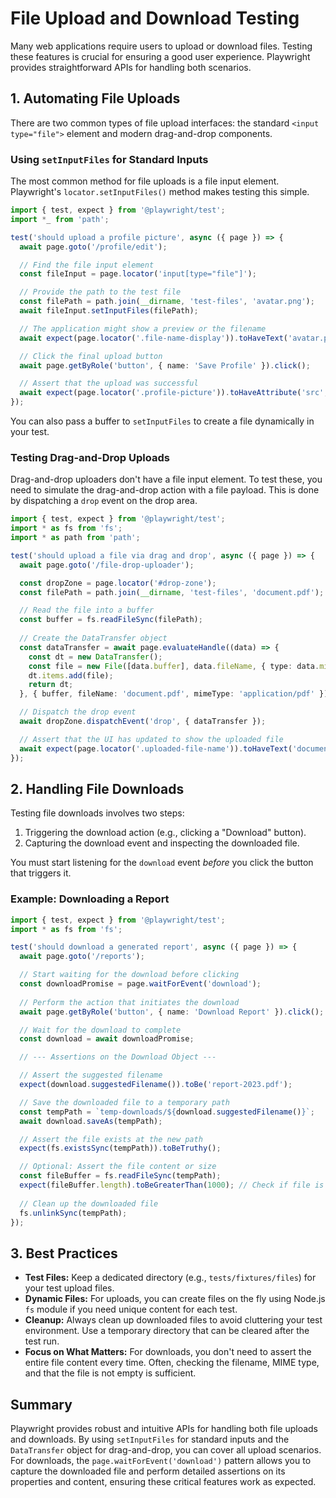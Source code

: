 # File Upload and Download Testing

Many web applications require users to upload or download files. Testing these features is crucial for ensuring a good user experience. Playwright provides straightforward APIs for handling both scenarios.

## 1. Automating File Uploads

There are two common types of file upload interfaces: the standard `<input type="file">` element and modern drag-and-drop components.

### Using `setInputFiles` for Standard Inputs

The most common method for file uploads is a file input element. Playwright's `locator.setInputFiles()` method makes testing this simple.

```typescript
import { test, expect } from '@playwright/test';
import *_ from 'path';

test('should upload a profile picture', async ({ page }) => {
  await page.goto('/profile/edit');

  // Find the file input element
  const fileInput = page.locator('input[type="file"]');

  // Provide the path to the test file
  const filePath = path.join(__dirname, 'test-files', 'avatar.png');
  await fileInput.setInputFiles(filePath);

  // The application might show a preview or the filename
  await expect(page.locator('.file-name-display')).toHaveText('avatar.png');

  // Click the final upload button
  await page.getByRole('button', { name: 'Save Profile' }).click();

  // Assert that the upload was successful
  await expect(page.locator('.profile-picture')).toHaveAttribute('src', /.*avatar.png/);
});
```
You can also pass a buffer to `setInputFiles` to create a file dynamically in your test.

### Testing Drag-and-Drop Uploads

Drag-and-drop uploaders don't have a file input element. To test these, you need to simulate the drag-and-drop action with a file payload. This is done by dispatching a `drop` event on the drop area.

```typescript
import { test, expect } from '@playwright/test';
import * as fs from 'fs';
import * as path from 'path';

test('should upload a file via drag and drop', async ({ page }) => {
  await page.goto('/file-drop-uploader');

  const dropZone = page.locator('#drop-zone');
  const filePath = path.join(__dirname, 'test-files', 'document.pdf');

  // Read the file into a buffer
  const buffer = fs.readFileSync(filePath);
  
  // Create the DataTransfer object
  const dataTransfer = await page.evaluateHandle((data) => {
    const dt = new DataTransfer();
    const file = new File([data.buffer], data.fileName, { type: data.mimeType });
    dt.items.add(file);
    return dt;
  }, { buffer, fileName: 'document.pdf', mimeType: 'application/pdf' });

  // Dispatch the drop event
  await dropZone.dispatchEvent('drop', { dataTransfer });

  // Assert that the UI has updated to show the uploaded file
  await expect(page.locator('.uploaded-file-name')).toHaveText('document.pdf');
});
```

## 2. Handling File Downloads

Testing file downloads involves two steps:
1.  Triggering the download action (e.g., clicking a "Download" button).
2.  Capturing the download event and inspecting the downloaded file.

You must start listening for the `download` event *before* you click the button that triggers it.

### Example: Downloading a Report

```typescript
import { test, expect } from '@playwright/test';
import * as fs from 'fs';

test('should download a generated report', async ({ page }) => {
  await page.goto('/reports');

  // Start waiting for the download before clicking
  const downloadPromise = page.waitForEvent('download');
  
  // Perform the action that initiates the download
  await page.getByRole('button', { name: 'Download Report' }).click();

  // Wait for the download to complete
  const download = await downloadPromise;

  // --- Assertions on the Download Object ---

  // Assert the suggested filename
  expect(download.suggestedFilename()).toBe('report-2023.pdf');

  // Save the downloaded file to a temporary path
  const tempPath = `temp-downloads/${download.suggestedFilename()}`;
  await download.saveAs(tempPath);

  // Assert the file exists at the new path
  expect(fs.existsSync(tempPath)).toBeTruthy();

  // Optional: Assert the file content or size
  const fileBuffer = fs.readFileSync(tempPath);
  expect(fileBuffer.length).toBeGreaterThan(1000); // Check if file is not empty
  
  // Clean up the downloaded file
  fs.unlinkSync(tempPath);
});
```

## 3. Best Practices

-   **Test Files:** Keep a dedicated directory (e.g., `tests/fixtures/files`) for your test upload files.
-   **Dynamic Files:** For uploads, you can create files on the fly using Node.js `fs` module if you need unique content for each test.
-   **Cleanup:** Always clean up downloaded files to avoid cluttering your test environment. Use a temporary directory that can be cleared after the test run.
-   **Focus on What Matters:** For downloads, you don't need to assert the entire file content every time. Often, checking the filename, MIME type, and that the file is not empty is sufficient.

## Summary

Playwright provides robust and intuitive APIs for handling both file uploads and downloads. By using `setInputFiles` for standard inputs and the `DataTransfer` object for drag-and-drop, you can cover all upload scenarios. For downloads, the `page.waitForEvent('download')` pattern allows you to capture the downloaded file and perform detailed assertions on its properties and content, ensuring these critical features work as expected.